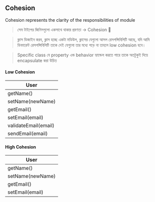 ## Cohesion

Cohesion represents the clarity of the responsibilities of module

> সেম টাইপের জিনিসগুলো একসাথে থাকার প্রবণতা &rarr; Cohesion 💏

> ক্লাস ডিজাইন করব, ক্লাস হচ্ছে একটা মডিউল, ক্লাসের যেগুলো আসল রেসপন্সিবিলিটি আছে, যদি আমি ডিফারেন্ট রেসপন্সিবিলিটি তাকে দেই যেগুলো তার মধ্যে পড়ে না তাহলে low cohesion হবে।

> Specific class যে property এন্ড behavior হ্যান্ডেল করতে পারে তাকে অতটুকুই দিয়ে encapsulate করা উচিত

#### Low Cohesion

| User                 |
| -------------------- |
| getName()            |
| setName(newName)     |
| getEmail()           |
| setEmail(email)      |
| validateEmail(email) |
| sendEmail(email)     |

#### High Cohesion

| User             |
| ---------------- |
| getName()        |
| setName(newName) |
| getEmail()       |
| setEmail(email)  |
